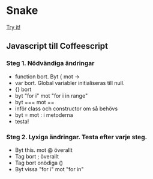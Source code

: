 # Snake

[Try it!](https://christernilsson.github.io/Lab/2017/027-snake/index.html)

## Javascript till Coffeescript

### Steg 1. Nödvändiga ändringar

- function bort. Byt { mot ->
- var bort. Global variabler initialiseras till null.
- {} bort
- byt "for i" mot "for i in range"
- byt === mot == 
- inför class och constructor om så behövs
- byt = mot : i metoderna
- testa!

### Steg 2. Lyxiga ändringar. Testa efter varje steg.

- Byt this. mot @ överallt
- Tag bort ; överallt
- Tag bort onödiga ()
- Byt vissa "for i" mot "for in"